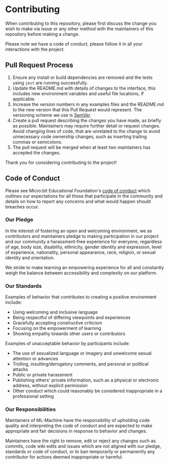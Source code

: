 # Contributing

When contributing to this repository, please first discuss the change you wish to make via issue or any other method
with the maintainers of this repository before making a change.

Please note we have a code of conduct, please follow it in all your interactions with the project.

## Pull Request Process

1. Ensure any install or build dependencies are removed and the tests using `jest` are running successfully.
2. Update the README.md with details of changes to the interface, this includes new environment
   variables and useful file locations, if applicable.
3. Increase the version numbers in any examples files and the README.md to the new version that this
   Pull Request would represent. The versioning scheme we use is [SemVer](http://semver.org/).
4. Create a pull request describing the changes you have made, as briefly as possible. Maintainers may require further
   detail or request changes. Avoid changing lines of code, that are unrelated to the change to avoid unnecessary code
   ownership changes, such as inserting trailing commas or semicolons.
5. The pull request will be merged when at least two maintainers has accepted the changes.

Thank you for considering contributing to the project!

## Code of Conduct

Please see Micro:bit Educational Foundation's [code of conduct](https://microbit.org/safeguarding/) which outlines our expectations for all those that participate in the community and details on how to report any concerns and what would happen should breaches occur.

### Our Pledge

In the interest of fostering an open and welcoming environment, we as
contributors and maintainers pledge to making participation in our project and
our community a harassment-free experience for everyone, regardless of age, body
size, disability, ethnicity, gender identity and expression, level of experience,
nationality, personal appearance, race, religion, or sexual identity and
orientation.

We stride to make learning an empowering experience for all and constantly weigh the balance between accessibility and
complexity on our platform.

### Our Standards

Examples of behavior that contributes to creating a positive environment
include:

* Using welcoming and inclusive language
* Being respectful of differing viewpoints and experiences
* Gracefully accepting constructive criticism
* Focusing on the empowerment of learning
* Showing empathy towards other users or contributors

Examples of unacceptable behavior by participants include:

* The use of sexualized language or imagery and unwelcome sexual attention or
  advances
* Trolling, insulting/derogatory comments, and personal or political attacks
* Public or private harassment
* Publishing others' private information, such as a physical or electronic
  address, without explicit permission
* Other conduct which could reasonably be considered inappropriate in a
  professional setting

### Our Responsibilities

Maintainers of ML-Machine have the responsibility of upholding code quality and interpreting the code of conduct and are
expected to make appropriate and fair decisions in response to behavior and changes.

Maintainers have the right to remove, edit or reject any changes such as commits, code wiki edits and issues which are
not aligned with our pledge, standards or code of conduct, or to ban temporarily or permanently any contributor for
actions deemed inappropriate or harmful.